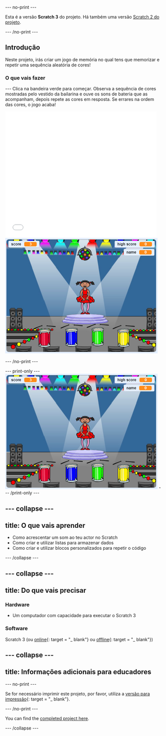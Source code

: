 \--- no-print \---

Esta é a versão **Scratch 3** do projeto. Há também uma versão [Scratch 2 do projeto](https://projects.raspberrypi.org/en/projects/memory-scratch2).

\--- /no-print \---

## Introdução

Neste projeto, irás criar um jogo de memória no qual tens que memorizar e repetir uma sequência aleatória de cores!

### O que vais fazer

\--- Clica na bandeira verde para começar. Observa a sequência de cores mostradas pelo vestido da bailarina e ouve os sons de bateria que as acompanham, depois repete as cores em resposta. Se errares na ordem das cores, o jogo acaba!

<div class="scratch-preview">
  <iframe allowtransparency="true" width="485" height="402" src="//scratch.mit.edu/projects/embed/284452634/?autostart=false" frameborder="0" allowfullscreen scrolling="no" mark="crwd-mark"></iframe> <img src="images/screenshot.png" />
</div>

\--- /no-print \---

\--- print-only \--- ![screenshot of finished game](images/screenshot.png) \--- /print-only \---

## \--- collapse \---

## title: O que vais aprender

+ Como acrescentar um som ao teu actor no Scratch
+ Como criar e utilizar listas para armazenar dados
+ Como criar e utilizar blocos personalizados para repetir o código

\--- /collapse \---

## \--- collapse \---

## title: Do que vais precisar

### Hardware

+ Um computador com capacidade para executar o Scratch 3

### Software

Scratch 3 (ou [online](https://rpf.io/scratchon){: target = "_ blank"} ou [offline](https://rpf.io/scratchoff){: target = "_ blank"})

## \--- collapse \---

## title: Informações adicionais para educadores

\--- no-print \---

Se for necessário imprimir este projeto, por favor, utiliza a [versão para impressão](https://projects.raspberrypi.org/en/projects/memory/print){: target = "_ blank"}.

\--- /no-print \---

You can find the [completed project here](http://rpf.io/p/en/memory-get).

\--- /collapse \---